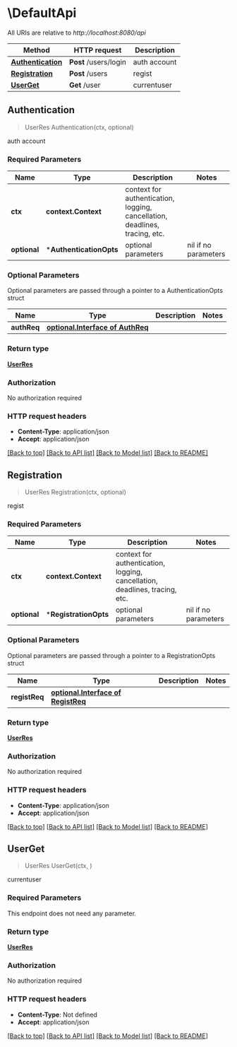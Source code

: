 # \DefaultApi

All URIs are relative to *http://localhost:8080/api*

Method | HTTP request | Description
------------- | ------------- | -------------
[**Authentication**](DefaultApi.md#Authentication) | **Post** /users/login | auth account
[**Registration**](DefaultApi.md#Registration) | **Post** /users | regist
[**UserGet**](DefaultApi.md#UserGet) | **Get** /user | currentuser



## Authentication

> UserRes Authentication(ctx, optional)

auth account

### Required Parameters


Name | Type | Description  | Notes
------------- | ------------- | ------------- | -------------
**ctx** | **context.Context** | context for authentication, logging, cancellation, deadlines, tracing, etc.
 **optional** | ***AuthenticationOpts** | optional parameters | nil if no parameters

### Optional Parameters

Optional parameters are passed through a pointer to a AuthenticationOpts struct


Name | Type | Description  | Notes
------------- | ------------- | ------------- | -------------
 **authReq** | [**optional.Interface of AuthReq**](AuthReq.md)|  | 

### Return type

[**UserRes**](UserRes.md)

### Authorization

No authorization required

### HTTP request headers

- **Content-Type**: application/json
- **Accept**: application/json

[[Back to top]](#) [[Back to API list]](../README.md#documentation-for-api-endpoints)
[[Back to Model list]](../README.md#documentation-for-models)
[[Back to README]](../README.md)


## Registration

> UserRes Registration(ctx, optional)

regist

### Required Parameters


Name | Type | Description  | Notes
------------- | ------------- | ------------- | -------------
**ctx** | **context.Context** | context for authentication, logging, cancellation, deadlines, tracing, etc.
 **optional** | ***RegistrationOpts** | optional parameters | nil if no parameters

### Optional Parameters

Optional parameters are passed through a pointer to a RegistrationOpts struct


Name | Type | Description  | Notes
------------- | ------------- | ------------- | -------------
 **registReq** | [**optional.Interface of RegistReq**](RegistReq.md)|  | 

### Return type

[**UserRes**](UserRes.md)

### Authorization

No authorization required

### HTTP request headers

- **Content-Type**: application/json
- **Accept**: application/json

[[Back to top]](#) [[Back to API list]](../README.md#documentation-for-api-endpoints)
[[Back to Model list]](../README.md#documentation-for-models)
[[Back to README]](../README.md)


## UserGet

> UserRes UserGet(ctx, )

currentuser

### Required Parameters

This endpoint does not need any parameter.

### Return type

[**UserRes**](UserRes.md)

### Authorization

No authorization required

### HTTP request headers

- **Content-Type**: Not defined
- **Accept**: application/json

[[Back to top]](#) [[Back to API list]](../README.md#documentation-for-api-endpoints)
[[Back to Model list]](../README.md#documentation-for-models)
[[Back to README]](../README.md)

